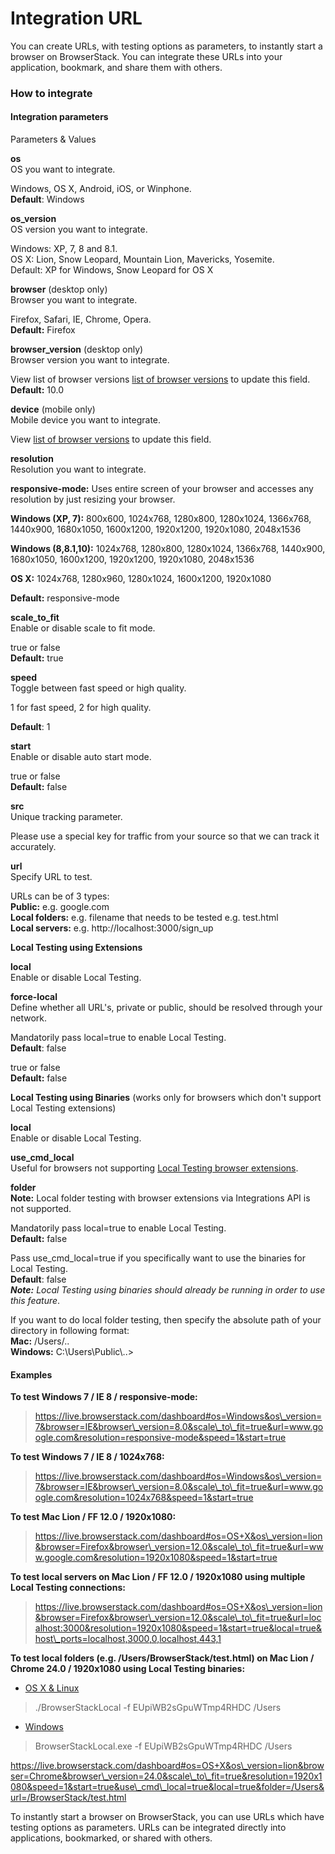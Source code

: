 
Integration URL
===============

You can create URLs, with testing options as parameters, to instantly start a browser on BrowserStack. You can integrate these URLs into your application, bookmark, and share them with others.

### How to integrate

#### Integration parameters

Parameters & Values

**os**  
OS you want to integrate.

Windows, OS X, Android, iOS, or Winphone.  
**Default**: Windows

**os\_version**  
OS version you want to integrate.

Windows: XP, 7, 8 and 8.1.  
OS X: Lion, Snow Leopard, Mountain Lion, Mavericks, Yosemite.  
Default: XP for Windows, Snow Leopard for OS X

**browser** (desktop only)  
Browser you want to integrate.

Firefox, Safari, IE, Chrome, Opera.  
**Default:** Firefox

**browser\_version** (desktop only)  
Browser version you want to integrate.

View list of browser versions [list of browser versions](https://www.browserstack.com/list-of-browsers-and-platforms?product=live) to update this field.  
**Default:** 10.0

**device** (mobile only)  
Mobile device you want to integrate.

View [list of browser versions](https://www.browserstack.com/list-of-browsers-and-platforms?product=live#ios) to update this field.

**resolution**  
Resolution you want to integrate.

**responsive-mode:** Uses entire screen of your browser and accesses any resolution by just resizing your browser.

**Windows (XP, 7):** 800x600, 1024x768, 1280x800, 1280x1024, 1366x768, 1440x900, 1680x1050, 1600x1200, 1920x1200, 1920x1080, 2048x1536

**Windows (8,8.1,10):** 1024x768, 1280x800, 1280x1024, 1366x768, 1440x900, 1680x1050, 1600x1200, 1920x1200, 1920x1080, 2048x1536

**OS X:** 1024x768, 1280x960, 1280x1024, 1600x1200, 1920x1080

**Default:** responsive-mode

**scale\_to\_fit**  
Enable or disable scale to fit mode.

true or false  
**Default:** true

**speed**  
Toggle between fast speed or high quality.

1 for fast speed, 2 for high quality.

**Default**: 1

**start**  
Enable or disable auto start mode.

true or false  
**Default:** false

**src**  
Unique tracking parameter.

Please use a special key for traffic from your source so that we can track it accurately.

**url**  
Specify URL to test.

URLs can be of 3 types:  
**Public:** e.g. google.com  
**Local folders:** e.g. filename that needs to be tested e.g. test.html  
**Local servers:** e.g. http://localhost:3000/sign\_up

**Local Testing using Extensions**

**local**  
Enable or disable Local Testing.  
  
**force-local**  
Define whether all URL's, private or public, should be resolved through your network.

Mandatorily pass local=true to enable Local Testing.  
**Default**: false  
  
true or false  
**Default:** false

**Local Testing using Binaries** (works only for browsers which don't support Local Testing extensions)

**local**  
Enable or disable Local Testing.

**use\_cmd\_local**  
Useful for browsers not supporting [Local Testing browser extensions](https://www.browserstack.com/local-testing#extensions).

  
  
**folder**  
**Note:** Local folder testing with browser extensions via Integrations API is not supported.

Mandatorily pass local=true to enable Local Testing.  
**Default:** false

Pass use\_cmd\_local=true if you specifically want to use the binaries for Local Testing.  
**Default**: false  
_**Note:** Local Testing using binaries should already be running in order to use this feature_.

If you want to do local folder testing, then specify the absolute path of your directory in following format:  
**Mac:** /Users/..  
**Windows:** C:\\Users\\Public\\..>

#### Examples

**To test Windows 7 / IE 8 / responsive-mode:**

> https://live.browserstack.com/dashboard#os=Windows&os\_version=7&browser=IE&browser\_version=8.0&scale\_to\_fit=true&url=www.google.com&resolution=responsive-mode&speed=1&start=true

**To test Windows 7 / IE 8 / 1024x768:**

> https://live.browserstack.com/dashboard#os=Windows&os\_version=7&browser=IE&browser\_version=8.0&scale\_to\_fit=true&url=www.google.com&resolution=1024x768&speed=1&start=true

**To test Mac Lion / FF 12.0 / 1920x1080:**

> https://live.browserstack.com/dashboard#os=OS+X&os\_version=lion&browser=Firefox&browser\_version=12.0&scale\_to\_fit=true&url=www.google.com&resolution=1920x1080&speed=1&start=true


**To test local servers on Mac Lion / FF 12.0 / 1920x1080 using multiple Local Testing connections:**

>https://live.browserstack.com/dashboard#os=OS+X&os\_version=lion&browser=Firefox&browser\_version=12.0&scale\_to\_fit=true&url=localhost:3000&resolution=1920x1080&speed=1&start=true&local=true&host\_ports=localhost,3000,0,localhost,443,1

**To test local folders (e.g. /Users/BrowserStack/test.html) on Mac Lion / Chrome 24.0 / 1920x1080 using Local Testing binaries:**

*   [OS X & Linux](# "OS X & Linux")
  > ./BrowserStackLocal -f EUpiWB2sGpuWTmp4RHDC /Users
*   [Windows](# "Windows")
   > BrowserStackLocal.exe -f EUpiWB2sGpuWTmp4RHDC /Users

https://live.browserstack.com/dashboard#os=OS+X&os\_version=lion&browser=Chrome&browser\_version=24.0&scale\_to\_fit=true&resolution=1920x1080&speed=1&start=true&use\_cmd\_local=true&local=true&folder=/Users&url=/BrowserStack/test.html

To instantly start a browser on BrowserStack, you can use URLs which have testing options as parameters. URLs can be integrated directly into applications, bookmarked, or shared with others.
